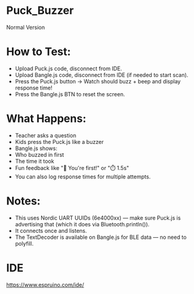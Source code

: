 # Puck_Buzzer
Normal Version
# How to Test:
- Upload Puck.js code, disconnect from IDE.
- Upload Bangle.js code, disconnect from IDE (if needed to start scan).
- Press the Puck.js button → Watch should buzz + beep and display response time!
- Press the Bangle.js BTN to reset the screen.


# What Happens:
- Teacher asks a question
- Kids press the Puck.js like a buzzer
- Bangle.js shows:
- Who buzzed in first
- The time it took
- Fun feedback like "🎉 You're first!" or "⏱️ 1.5s"
- You can also log response times for multiple attempts.

# Notes:
- This uses Nordic UART UUIDs (6e4000xx) — make sure Puck.js is advertising that (which it does via Bluetooth.println()).
- It connects once and listens.
- The TextDecoder is available on Bangle.js for BLE data — no need to polyfill.


# IDE
https://www.espruino.com/ide/
